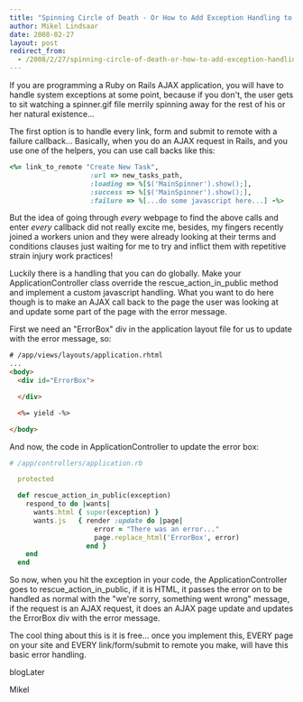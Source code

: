 ```yaml
---
title: "Spinning Circle of Death - Or How to Add Exception Handling to a Rails AJAX App"
author: Mikel Lindsaar
date: 2008-02-27
layout: post
redirect_from:
  - /2008/2/27/spinning-circle-of-death-or-how-to-add-exception-handling-to-a-rails-ajax-app
---
```

If you are programming a Ruby on Rails AJAX application, you will have
to handle system exceptions at some point, because if you don't, the
user gets to sit watching a spinner.gif file merrily spinning away for
the rest of his or her natural existence...

The first option is to handle every link, form and submit to remote with
a failure callback... Basically, when you do an AJAX request in Rails,
and you use one of the helpers, you can use call backs like this:

``` ruby
<%= link_to_remote "Create New Task", 
                    :url => new_tasks_path,
                    :loading => %[$('MainSpinner').show();],
                    :success => %[$('MainSpinner').show();],
                    :failure => %[...do some javascript here...] -%>
```

But the idea of going through *every* webpage to find the above calls
and enter *every* callback did not really excite me, besides, my fingers
recently joined a workers union and they were already looking at their
terms and conditions clauses just waiting for me to try and inflict them
with repetitive strain injury work practices!

Luckily there is a handling that you can do globally. Make your
ApplicationController class override the rescue_action_in_public method
and implement a custom javascript handling. What you want to do here
though is to make an AJAX call back to the page the user was looking at
and update some part of the page with the error message.

First we need an "ErrorBox" div in the application layout file for us to
update with the error message, so:

``` html
# /app/views/layouts/application.rhtml
...
<body>
  <div id="ErrorBox">

  </div>

  <%= yield -%>

</body>
```

And now, the code in ApplicationController to update the error box:

``` ruby
# /app/controllers/application.rb

  protected

  def rescue_action_in_public(exception)
    respond_to do |wants|
      wants.html { super(exception) }
      wants.js   { render :update do |page|
                     error = "There was an error..."
                     page.replace_html('ErrorBox', error)
                   end }
    end
  end
```

So now, when you hit the exception in your code, the
ApplicationController goes to rescue_action_in_public, if it is HTML, it
passes the error on to be handled as normal with the "we're sorry,
something went wrong" message, if the request is an AJAX request, it
does an AJAX page update and updates the ErrorBox div with the error
message.

The cool thing about this is it is free... once you implement this,
EVERY page on your site and EVERY link/form/submit to remote you make,
will have this basic error handling.

blogLater

Mikel


